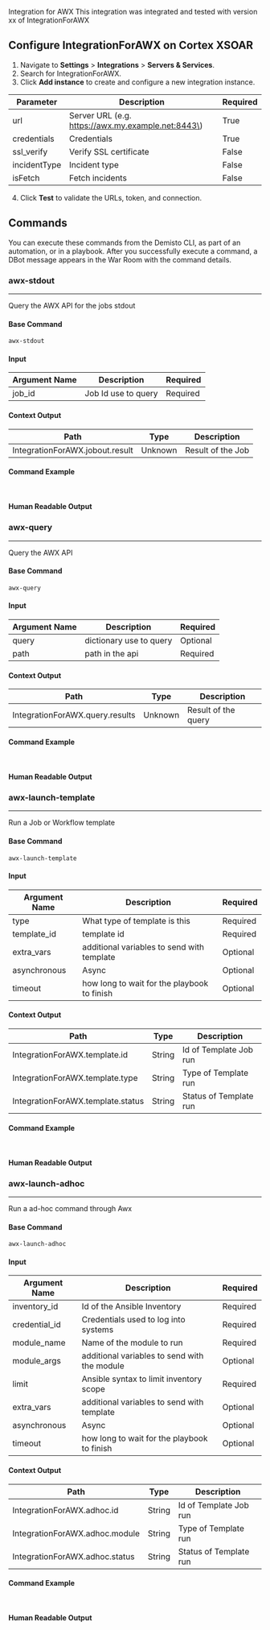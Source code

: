 Integration for AWX
This integration was integrated and tested with version xx of IntegrationForAWX
## Configure IntegrationForAWX on Cortex XSOAR

1. Navigate to **Settings** > **Integrations** > **Servers & Services**.
2. Search for IntegrationForAWX.
3. Click **Add instance** to create and configure a new integration instance.

| **Parameter** | **Description** | **Required** |
| --- | --- | --- |
| url | Server URL \(e.g. https://awx.my.example.net:8443\) | True |
| credentials | Credentials | True |
| ssl_verify | Verify SSL certificate | False |
| incidentType | Incident type | False |
| isFetch | Fetch incidents | False |

4. Click **Test** to validate the URLs, token, and connection.
## Commands
You can execute these commands from the Demisto CLI, as part of an automation, or in a playbook.
After you successfully execute a command, a DBot message appears in the War Room with the command details.
### awx-stdout
***
Query the AWX API for the jobs stdout


#### Base Command

`awx-stdout`
#### Input

| **Argument Name** | **Description** | **Required** |
| --- | --- | --- |
| job_id | Job Id use to query | Required | 


#### Context Output

| **Path** | **Type** | **Description** |
| --- | --- | --- |
| IntegrationForAWX.jobout.result | Unknown | Result of the Job | 


#### Command Example
``` ```

#### Human Readable Output



### awx-query
***
Query the AWX API


#### Base Command

`awx-query`
#### Input

| **Argument Name** | **Description** | **Required** |
| --- | --- | --- |
| query | dictionary use to query | Optional | 
| path | path in the api | Required | 


#### Context Output

| **Path** | **Type** | **Description** |
| --- | --- | --- |
| IntegrationForAWX.query.results | Unknown | Result of the query | 


#### Command Example
``` ```

#### Human Readable Output



### awx-launch-template
***
Run a Job or Workflow template


#### Base Command

`awx-launch-template`
#### Input

| **Argument Name** | **Description** | **Required** |
| --- | --- | --- |
| type | What type of template is this | Required | 
| template_id | template id | Required | 
| extra_vars | additional variables to send with template | Optional | 
| asynchronous | Async | Optional | 
| timeout | how long to wait for the playbook to finish | Optional | 


#### Context Output

| **Path** | **Type** | **Description** |
| --- | --- | --- |
| IntegrationForAWX.template.id | String | Id of Template Job run | 
| IntegrationForAWX.template.type | String | Type of Template run | 
| IntegrationForAWX.template.status | String | Status of Template run | 


#### Command Example
``` ```

#### Human Readable Output



### awx-launch-adhoc
***
Run a ad-hoc command through Awx


#### Base Command

`awx-launch-adhoc`
#### Input

| **Argument Name** | **Description** | **Required** |
| --- | --- | --- |
| inventory_id | Id of the Ansible Inventory | Required | 
| credential_id | Credentials used to log into systems | Required | 
| module_name | Name of the module to run | Required | 
| module_args | additional variables to send with the module | Optional | 
| limit | Ansible syntax to limit inventory scope | Required | 
| extra_vars | additional variables to send with template | Optional | 
| asynchronous | Async | Optional | 
| timeout | how long to wait for the playbook to finish | Optional | 


#### Context Output

| **Path** | **Type** | **Description** |
| --- | --- | --- |
| IntegrationForAWX.adhoc.id | String | Id of Template Job run | 
| IntegrationForAWX.adhoc.module | String | Type of Template run | 
| IntegrationForAWX.adhoc.status | String | Status of Template run | 


#### Command Example
``` ```

#### Human Readable Output


